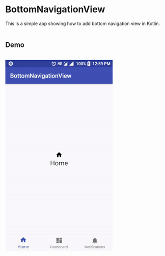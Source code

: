 # BottomNavigationView
This is a simple app showing how to add bottom navigation view in Kotlin.
<br><br>
<h2>Demo</h2>
<br>
<img src="sample.gif"/>
